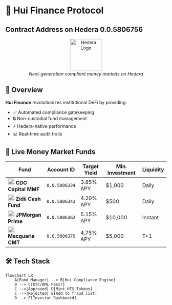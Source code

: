 
# 🌊 Hui Finance Protocol

## Contract Address on Hedera 0.0.5806756

<p align="center">
  <img src="https://huifinance.vercel.app/logo-no-background.svg" width="100" alt="Hedera Logo">
  <br>
  <em>Next-generation compliant money markets on Hedera</em>
</p>

## 📌 Overview
**Hui Finance** revolutionizes institutional DeFi by providing:
- ✅ Automated compliance gatekeeping
- 🔒 Non-custodial fund management
- ⚡ Hedera-native performance
- 📊 Real-time audit trails

## 🏦 Live Money Market Funds

| Fund | Account ID | Target Yield | Min. Investment | Liquidity |
|------|------------|--------------|-----------------|-----------|
| <img src="https://placehold.co/20x20/0047AB/FFFFFF?text=CDG" width="20"/> **CDG Capital MMF** | `0.0.5806334` | 3.85% APY | $1,000 | Daily |
| <img src="https://placehold.co/20x20/228B22/FFFFFF?text=ZI" width="20"/> **Zidii Cash Fund** | `0.0.5806342` | 4.20% APY | $500 | Daily |
| <img src="https://placehold.co/20x20/CC0000/FFFFFF?text=JP" width="20"/> **JPMorgan Prime** | `0.0.5806362` | 5.15% APY | $10,000 | Instant |
| <img src="https://placehold.co/20x20/FFD700/000000?text=MQ" width="20"/> **Macquarie CMT** | `0.0.5806379` | 4.75% APY | $5,000 | T+1 |

## 🛠 Tech Stack
```mermaid
flowchart LR
    A[Fund Manager] --> B[Hui Compliance Engine]
    B --> C{KYC/AML Pass?}
    C -->|Approved| D[Mint HTS Tokens]
    C -->|Rejected| E[Add to fraud list]
    D --> F[Investor Dashboard]
